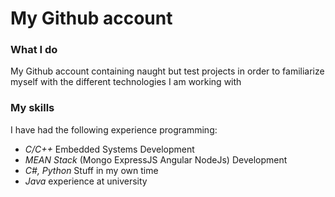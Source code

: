 # My Github account

### What I do
My Github account containing naught but test projects in order to familiarize myself with the different technologies I am working with

### My skills
I have had the following experience programming:
- *C/C++* Embedded Systems Development
- *MEAN Stack* (Mongo ExpressJS Angular NodeJs) Development
- *C#, Python* Stuff in my own time
- *Java* experience at university
